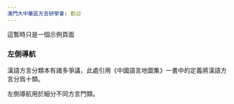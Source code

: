```yaml
---
澳門大中華區方言研學會: 歡迎
---
```


這暫時只是一個示例頁面


### 左側導航

漢語方言分類本有諸多爭議，此處引用《中國語言地圖集》一書中的定義將漢語方言分爲十類。

左側導航用於細分不同方言門類。
